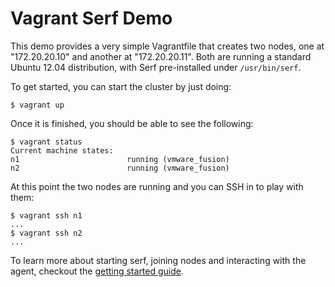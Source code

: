 # Vagrant Serf Demo

This demo provides a very simple Vagrantfile that creates two nodes,
one at "172.20.20.10" and another at "172.20.20.11". Both are running
a standard Ubuntu 12.04 distribution, with Serf pre-installed under
`/usr/bin/serf`.

To get started, you can start the cluster by just doing:

    $ vagrant up

Once it is finished, you should be able to see the following:

    $ vagrant status
    Current machine states:
    n1                        running (vmware_fusion)
    n2                        running (vmware_fusion)

At this point the two nodes are running and you can SSH in to play with them:

    $ vagrant ssh n1
    ...
    $ vagrant ssh n2
    ...

To learn more about starting serf, joining nodes and interacting with the agent,
checkout the [getting started guide](https://www.serf.io/intro/getting-started/install.html).

